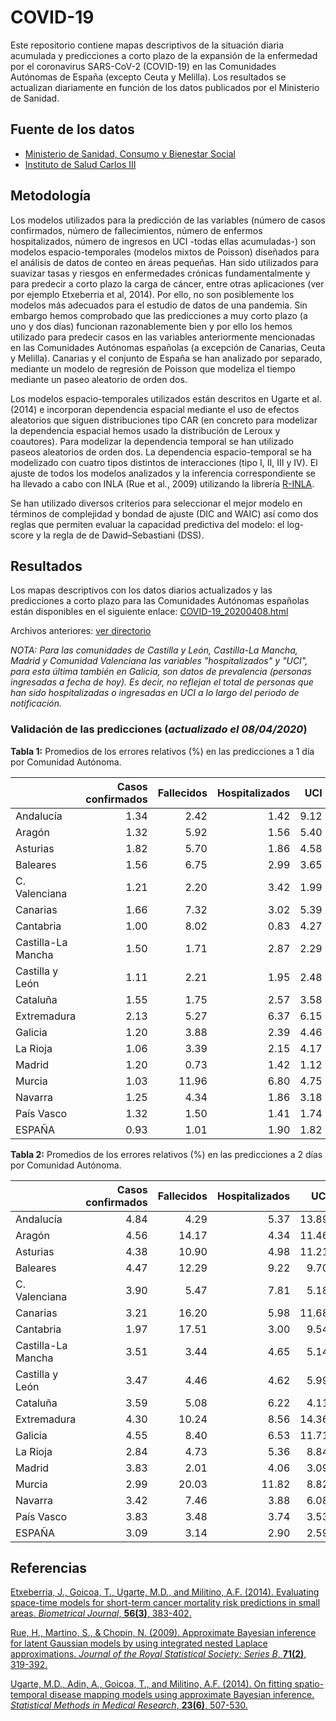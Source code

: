 # COVID-19
Este repositorio contiene mapas descriptivos de la situación diaria acumulada y predicciones a corto plazo de la expansión de la enfermedad por el coronavirus SARS-CoV-2 (COVID-19) en las Comunidades Autónomas de España (excepto Ceuta y Melilla). Los resultados se actualizan diariamente en función de los datos publicados por el Ministerio de Sanidad.

## Fuente de los datos

- [Ministerio de Sanidad, Consumo y Bienestar Social](https://www.mscbs.gob.es/profesionales/saludPublica/ccayes/alertasActual/nCov-China/situacionActual.htm)
- [Instituto de Salud Carlos III](https://covid19.isciii.es/)


## Metodología

Los modelos utilizados para la predicción de las variables (número de casos confirmados, número de fallecimientos, número de enfermos hospitalizados, número de ingresos en UCI -todas ellas acumuladas-) son modelos espacio-temporales (modelos mixtos de Poisson) diseñados para el análisis de datos de conteo en áreas pequeñas. Han sido utilizados para suavizar tasas y riesgos en enfermedades crónicas fundamentalmente y para predecir a corto plazo la carga de cáncer, entre otras aplicaciones (ver por ejemplo Etxeberria et al, 2014). Por ello, no son posiblemente los modelos más adecuados para el estudio de datos de una pandemia. Sin embargo hemos comprobado que las predicciones a muy corto plazo (a uno y dos días) funcionan razonablemente bien y por ello los hemos utilizado para predecir casos en las variables anteriormente mencionadas en las Comunidades Autónomas españolas (a excepción de Canarias, Ceuta y Melilla).  Canarias y el conjunto de España se han analizado por separado, mediante un modelo de regresión de Poisson que modeliza el tiempo mediante un paseo aleatorio de orden dos. 

Los modelos espacio-temporales utilizados están descritos en Ugarte et al. (2014) e incorporan dependencia espacial mediante el uso de efectos aleatorios que siguen distribuciones tipo CAR (en concreto para modelizar la dependencia espacial hemos usado la distribución de Leroux y coautores).  Para modelizar la dependencia temporal se han utilizado paseos aleatorios de orden dos. La dependencia espacio-temporal se ha modelizado con cuatro tipos distintos de interacciones (tipo I, II, III y IV). El ajuste de todos los modelos analizados y la inferencia correspondiente se ha llevado a cabo con INLA (Rue et al., 2009) utilizando la librería [R-INLA](http://www.r-inla.org/).

Se han utilizado diversos criterios para seleccionar el mejor modelo en términos de complejidad y bondad de ajuste (DIC and WAIC) así como dos reglas que permiten evaluar la capacidad predictiva del modelo: el log-score y la regla de de Dawid–Sebastiani (DSS).



## Resultados
Los mapas descriptivos con los datos diarios actualizados y las predicciones a corto plazo para las Comunidades Autónomas españolas están disponibles en el siguiente enlace:
[COVID-19_20200408.html](https://emi-sstcdapp.unavarra.es/COVID-19/COVID-19_20200408.html)

Archivos anteriores: [ver directorio](https://emi-sstcdapp.unavarra.es/COVID-19/)

_NOTA: Para las comunidades de Castilla y León, Castilla-La Mancha, Madrid y Comunidad Valenciana las variables "hospitalizados" y "UCI", para esta última también en Galicia, son datos de prevalencia (personas ingresadas a fecha de hoy). Es decir, no reflejan el total de personas que han sido hospitalizadas o ingresadas en UCI a lo largo del periodo de notificación._


### Validación de las predicciones (_actualizado el 08/04/2020_)

__Tabla 1:__ Promedios de los errores relativos (%) en las predicciones a 1 día por Comunidad Autónoma.

|                   | Casos confirmados | Fallecidos | Hospitalizados | UCI |
|:------------------|-----:|-----:|-----:|-----:|
|Andalucía          |  1.34|  2.42|  1.42|  9.12|
|Aragón             |  1.32|  5.92|  1.56|  5.40|
|Asturias           |  1.82|  5.70|  1.86|  4.58|
|Baleares           |  1.56|  6.75|  2.99|  3.65|
|C. Valenciana      |  1.21|  2.20|  3.42|  1.99|
|Canarias           |  1.66|  7.32|  3.02|  5.39|
|Cantabria          |  1.00|  8.02|  0.83|  4.27|
|Castilla-La Mancha |  1.50|  1.71|  2.87|  2.29|
|Castilla y León    |  1.11|  2.21|  1.95|  2.48|
|Cataluña           |  1.55|  1.75|  2.57|  3.58|
|Extremadura        |  2.13|  5.27|  6.37|  6.15|
|Galicia            |  1.20|  3.88|  2.39|  4.46|
|La Rioja           |  1.06|  3.39|  2.15|  4.17|
|Madrid             |  1.20|  0.73|  1.42|  1.12|
|Murcia             |  1.03| 11.96|  6.80|  4.75|
|Navarra            |  1.25|  4.34|  1.86|  3.18|
|País Vasco         |  1.32|  1.50|  1.41|  1.74|
|ESPAÑA             |  0.93|  1.01|  1.90|  1.82|


__Tabla 2:__ Promedios de los errores relativos (%) en las predicciones a 2 días por Comunidad Autónoma.

|                   | Casos confirmados | Fallecidos | Hospitalizados | UCI |
|:------------------|------:|------:|------:|------:|
|Andalucía          |   4.84|   4.29|   5.37|  13.89|
|Aragón             |   4.56|  14.17|   4.34|  11.46|
|Asturias           |   4.38|  10.90|   4.98|  11.21|
|Baleares           |   4.47|  12.29|   9.22|   9.70|
|C. Valenciana      |   3.90|   5.47|   7.81|   5.18|
|Canarias           |   3.21|  16.20|   5.98|  11.68|
|Cantabria          |   1.97|  17.51|   3.00|   9.54|
|Castilla-La Mancha |   3.51|   3.44|   4.65|   5.14|
|Castilla y León    |   3.47|   4.46|   4.62|   5.99|
|Cataluña           |   3.59|   5.08|   6.22|   4.11|
|Extremadura        |   4.30|  10.24|   8.56|  14.36|
|Galicia            |   4.55|   8.40|   6.53|  11.71|
|La Rioja           |   2.84|   4.73|   5.36|   8.84|
|Madrid             |   3.83|   2.01|   4.06|   3.09|
|Murcia             |   2.99|  20.03|  11.82|   8.82|
|Navarra            |   3.42|   7.46|   3.88|   6.08|
|País Vasco         |   3.83|   3.48|   3.74|   3.53|
|ESPAÑA             |   3.09|   3.14|   2.90|   2.59|



## Referencias
[Etxeberria, J., Goicoa, T., Ugarte, M.D., and Militino, A.F. (2014). Evaluating space-time models for short-term cancer mortality risk predictions in small areas. _Biometrical Journal_, __56(3)__, 383-402.](https://doi.org/10.1002/bimj.201200259)

[Rue, H., Martino, S., & Chopin, N. (2009). Approximate Bayesian inference for latent Gaussian models by using integrated nested Laplace approximations. _Journal of the Royal Statistical Society: Series B_, __71(2)__, 319-392.]( https://doi.org/10.1111/j.1467-9868.2008.00700.x)

[Ugarte, M.D., Adin, A., Goicoa, T., and Militino, A.F. (2014). On fitting spatio-temporal disease mapping models using approximate Bayesian inference. _Statistical Methods in Medical Research_, __23(6)__, 507-530.](https://doi.org/10.1177/0962280214527528)
